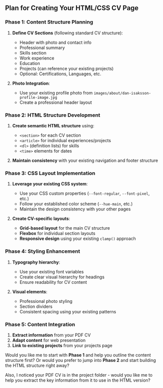 ## Plan for Creating Your HTML/CSS CV Page

### **Phase 1: Content Structure Planning**
1. **Define CV Sections** (following standard CV structure):
   - Header with photo and contact info
   - Professional summary
   - Skills section
   - Work experience
   - Education
   - Projects (can reference your existing projects)
   - Optional: Certifications, Languages, etc.

2. **Photo Integration**:
   - Use your existing profile photo from `images/about/dan-isaksson-profile-image.jpg`
   - Create a professional header layout

### **Phase 2: HTML Structure Development**
1. **Create semantic HTML structure** using:
   - `<section>` for each CV section
   - `<article>` for individual experiences/projects
   - `<dl>` (definition lists) for skills
   - `<time>` elements for dates

2. **Maintain consistency** with your existing navigation and footer structure

### **Phase 3: CSS Layout Implementation**
1. **Leverage your existing CSS system**:
   - Use your CSS custom properties (`--font-regular`, `--font-pixel`, etc.)
   - Follow your established color scheme (`--hue-main`, etc.)
   - Maintain the design consistency with your other pages

2. **Create CV-specific layouts**:
   - **Grid-based layout** for the main CV structure
   - **Flexbox** for individual section layouts
   - **Responsive design** using your existing `clamp()` approach

### **Phase 4: Styling Enhancement**
1. **Typography hierarchy**:
   - Use your existing font variables
   - Create clear visual hierarchy for headings
   - Ensure readability for CV content

2. **Visual elements**:
   - Professional photo styling
   - Section dividers
   - Consistent spacing using your existing patterns

### **Phase 5: Content Integration**
1. **Extract information** from your PDF CV
2. **Adapt content** for web presentation
3. **Link to existing projects** from your projects page

Would you like me to start with **Phase 1** and help you outline the content structure first? Or would you prefer to jump into **Phase 2** and start building the HTML structure right away?

Also, I noticed your PDF CV is in the project folder - would you like me to help you extract the key information from it to use in the HTML version?